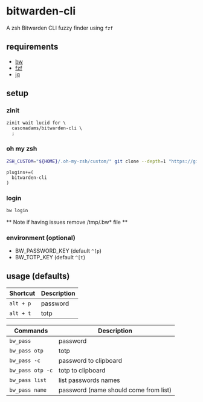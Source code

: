 # bitwarden-cli

A zsh Bitwarden CLI fuzzy finder using `fzf`

## requirements

- [bw](https://bitwarden.com/download/)
- [fzf](https://github.com/junegunn/fzf)
- [jq](https://stedolan.github.io/jq/)

## setup

### zinit

```~/.zshrc
zinit wait lucid for \
  casonadams/bitwarden-cli \
  ;
```

### oh my zsh

```sh
ZSH_CUSTOM="${HOME}/.oh-my-zsh/custom/" git clone --depth=1 "https://github.com/casonadams/bitwarden-cli.git" "${ZSH_CUSTOM}/plugins/bitwarden-cli"
```

```~/.zshrc
plugins+=(
  bitwarden-cli
)
```

### login

```sh
bw login
```

** Note if having issues remove /tmp/.bw* file **

### environment (optional)

- BW_PASSWORD_KEY (default `^[p`)
- BW_TOTP_KEY     (default `^[t`)

## usage (defaults)

| Shortcut | Description |
|----------|-------------|
|`alt + p` | password    |
|`alt + t` | totp        |

| Commands        | Description                            |
|-----------------|----------------------------------------|
|`bw_pass`        | password                               |
|`bw_pass otp`    | totp                                   |
|`bw_pass -c`     | password to clipboard                  |
|`bw_pass otp -c` | totp to clipboard                      |
|`bw_pass list`   | list passwords names                   |
|`bw_pass name`   | password (name should come from list)  |

